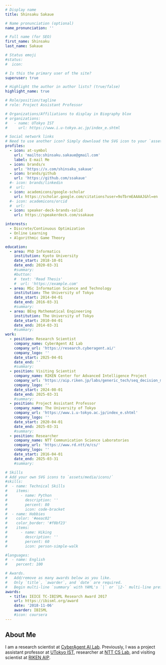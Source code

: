 ```yaml
---
# Display name
title: Shinsaku Sakaue

# Name pronunciation (optional)
name_pronunciation: ''

# Full name (for SEO)
first_name: Shinsaku
last_name: Sakaue

# Status emoji
#status:
#  icon: 

# Is this the primary user of the site?
superuser: true

# Highlight the author in author lists? (true/false)
highlight_name: true

# Role/position/tagline
# role: Project Assistant Professor

# Organizations/Affiliations to display in Biography blox
# organizations:
#   - name: UTokyo IST
#     url: https://www.i.u-tokyo.ac.jp/index_e.shtml

# Social network links
# Need to use another icon? Simply download the SVG icon to your `assets/media/icons/` folder.
profiles:
  - icon: at-symbol
    url: 'mailto:shinsaku.sakaue@gmail.com'
    label: E-mail Me
  - icon: brands/x
    url: 'https://x.com/shinsaku_sakaue'
  - icon: brands/github
    url: 'https://github.com/ssakaue'
  #- icon: brands/linkedin
  #  url: 
  - icon: academicons/google-scholar
    url: https://scholar.google.com/citations?user=9oTbrmEAAAAJ&hl=en
  #- icon: academicons/orcid
  #  url:
  - icon: speaker-deck-brands-solid
    url: https://speakerdeck.com/ssakaue

interests:
  - Discrete/Continuous Optimization
  - Online Learning
  - Algorithmic Game Theory

education:
  - area: PhD Informatics
    institution: Kyoto University
    date_start: 2018-10-01 
    date_end: 2020-03-31
    #summary:       
    #button:
    #  text: 'Read Thesis'
    #  url: 'https://example.com'
  - area: MSc Information Science and Technology
    institution: The University of Tokyo
    date_start: 2014-04-01
    date_end: 2016-03-31
    #summary:
  - area: BEng Mathematical Engineering
    institution: The University of Tokyo
    date_start: 2010-04-01
    date_end: 2014-03-31
    #summary:
work:
  - position: Research Scientist
    company_name: CyberAgent AI Lab
    company_url: 'https://research.cyberagent.ai/'
    company_logo: ''
    date_start: 2025-04-01
    date_end: ''
    #summary: 
  - position: Visiting Scientist
    company_name: RIKEN Center for Advanced Intelligence Project
    company_url: 'https://aip.riken.jp/labs/generic_tech/seq_decision_making/?lang=en'
    company_logo: ''
    date_start: 2024-08-01
    date_end: 2025-03-31
    #summary: 
  - position: Project Assistant Professor
    company_name: The University of Tokyo
    company_url: 'https://www.i.u-tokyo.ac.jp/index_e.shtml'
    company_logo: ''
    date_start: 2020-04-01
    date_end: 2025-03-31
    #summary: 
  - position: Researcher
    company_name: NTT Communication Science Laboratories
    company_url: 'https://www.rd.ntt/e/cs/'
    company_logo: ''
    date_start: 2016-04-01
    date_end: 2025-03-31
    #summary: 

# Skills
# Add your own SVG icons to `assets/media/icons/`
#skills:
#  - name: Technical Skills
#    items:
#      - name: Python
#        description: ''
#        percent: 80
#        icon: code-bracket
#  - name: Hobbies
#    color: '#eeac02'
#    color_border: '#f0bf23'
#    items:
#      - name: Hiking
#        description: ''
#        percent: 60
#        icon: person-simple-walk

#languages:
#  - name: English
#    percent: 100

# Awards.
#   Add/remove as many awards below as you like.
#   Only `title`, `awarder`, and `date` are required.
#   Begin multi-line `summary` with YAML's `|` or `|2-` multi-line prefix and indent 2 spaces below.
awards:
  - title: IEICE TC-IBISML Research Award 2017
    url: https://ibisml.org/award
    date: '2018-11-06'
    awarder: IBISML
    #icon: coursera
---
```


## About Me
I am a research scientist at [CyberAgent AI Lab](https://research.cyberagent.ai/). Previously, I was a project assistant professor at [UTokyo IST](https://www.i.u-tokyo.ac.jp/index_e.shtml), researcher at [NTT CS Lab](https://www.rd.ntt/e/cs/), and visiting scientist at [RIKEN AIP](https://aip.riken.jp/labs/generic_tech/seq_decision_making/?lang=en). 